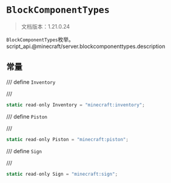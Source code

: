 # `BlockComponentTypes`

> 文档版本：1.21.0.24

`BlockComponentTypes`枚举。script_api.@minecraft/server.blockcomponenttypes.description

## 常量

/// define
`Inventory`


///

```js
static read-only Inventory = "minecraft:inventory";
```


/// define
`Piston`


///

```js
static read-only Piston = "minecraft:piston";
```


/// define
`Sign`


///

```js
static read-only Sign = "minecraft:sign";
```

